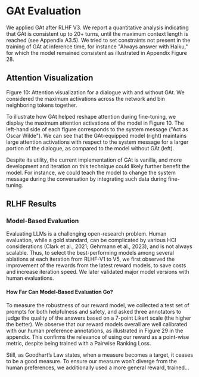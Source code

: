 
# GAt Evaluation

We applied GAt after RLHF V3. We report a quantitative analysis indicating that GAt is consistent up to 20+ turns, until the maximum context length is reached (see Appendix A3.5). We tried to set constraints not present in the training of GAt at inference time, for instance "Always answer with Haiku," for which the model remained consistent as illustrated in Appendix Figure 28.

## Attention Visualization

Figure 10: Attention visualization for a dialogue with and without GAt. We considered the maximum activations across the network and bin neighboring tokens together.

To illustrate how GAt helped reshape attention during fine-tuning, we display the maximum attention activations of the model in Figure 10. The left-hand side of each figure corresponds to the system message ("Act as Oscar Wilde"). We can see that the GAt-equipped model (right) maintains large attention activations with respect to the system message for a larger portion of the dialogue, as compared to the model without GAt (left).

Despite its utility, the current implementation of GAt is vanilla, and more development and iteration on this technique could likely further benefit the model. For instance, we could teach the model to change the system message during the conversation by integrating such data during fine-tuning.

## RLHF Results

### Model-Based Evaluation

Evaluating LLMs is a challenging open-research problem. Human evaluation, while a gold standard, can be complicated by various HCI considerations (Clark et al., 2021; Gehrmann et al., 2023), and is not always scalable. Thus, to select the best-performing models among several ablations at each iteration from RLHF-V1 to V5, we first observed the improvement of the rewards from the latest reward models, to save costs and increase iteration speed. We later validated major model versions with human evaluations.

#### How Far Can Model-Based Evaluation Go?

To measure the robustness of our reward model, we collected a test set of prompts for both helpfulness and safety, and asked three annotators to judge the quality of the answers based on a 7-point Likert scale (the higher the better). We observe that our reward models overall are well calibrated with our human preference annotations, as illustrated in Figure 29 in the appendix. This confirms the relevance of using our reward as a point-wise metric, despite being trained with a Pairwise Ranking Loss.

Still, as Goodhart’s Law states, when a measure becomes a target, it ceases to be a good measure. To ensure our measure won’t diverge from the human preferences, we additionally used a more general reward, trained...
